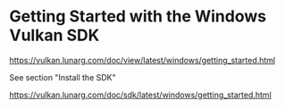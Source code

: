 # Getting Started with the Windows Vulkan SDK

https://vulkan.lunarg.com/doc/view/latest/windows/getting_started.html

See section "Install the SDK"

https://vulkan.lunarg.com/doc/sdk/latest/windows/getting_started.html
